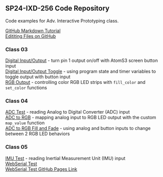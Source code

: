 ## SP24-IXD-256 Code Repository

Code examples for Adv. Interactive Prototyping class.  

[GitHub Markdown Tutorial](https://docs.github.com/en/get-started/writing-on-github/getting-started-with-writing-and-formatting-on-github/basic-writing-and-formatting-syntax)  
[Edititing Files on GitHub](https://docs.github.com/en/repositories/working-with-files/managing-files/editing-files)  

### Class 03  

[Digital Input/Output](class03/digital_input_output.py) - turn pin 1 output on/off with AtomS3 screen button input  
[Digital Input/Output Toggle](class03/digital_input_output_toggle.py) - using program state and timer variables to toggle output with button input  
[RGB Output](class03/rgb_output.py) - controlling color RGB LED strips with `fill_color` and `set_color` functions  

### Class 04  

[ADC Test](class04/adc_test.py) - reading Analog to Digital Converter (ADC) input  
[ADC to RGB](class04/adc_to_rgb.py) - mapping analog input to RGB LED output with the custom `map_value` function  
[ADC to RGB Fill and Fade](class04/adc_to_rgb_2states.py) - using analog and button inputs to change between 2 RGB LED behaviors  

### Class 05  

[IMU Test](class05/imu_test.py) - reading Inertial Measurement Unit (IMU) input    
[WebSerial Test](class05/webserial_pyscript_test/)  
[WebSerial Test GitHub Pages Link](https://pa-nik.github.io/SP24-IXD-256/class05/webserial_pyscript_test/)  
